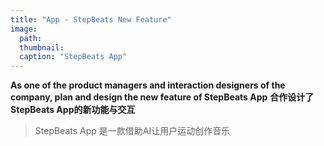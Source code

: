 ```yaml
---
title: "App - StepBeats New Feature"
image: 
  path: 
  thumbnail: 
  caption: "StepBeats App"
---
```

**As one of the product managers and interaction designers of the company, plan and design the new feature of StepBeats App**
**合作设计了StepBeats App的新功能与交互**

> StepBeats App 是一款借助AI让用户运动创作音乐
